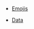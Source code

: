  - [Emojis](https://www.webfx.com/tools/emoji-cheat-sheet/)

 - [Data](https://www.kaggle.com/mlg-ulb/creditcardfraud)
